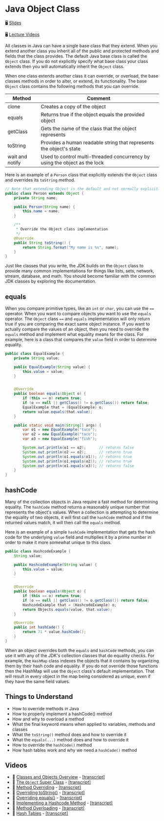 # Java Object Class

🖥️ [Slides](https://docs.google.com/presentation/d/17S-Y7Og08S9kRWHZfnH8k2wTBht39aCd/edit?usp=sharing&ouid=114081115660452804792&rtpof=true&sd=true)

🖥️ [Lecture Videos](#videos)

All classes in Java can have a single base class that they extend. When you extend another class you inherit all of the public and protected methods and fields that the class provides. The default Java base class is called the `Object` class. If you do not explicitly specify what base class your class extends then you will automatically inherit the `Object` class.

When one class extends another class it can override, or overload, the base classes methods in order to alter, or extend, its functionality. The base `Object` class contains the following methods that you can override.

| Method          | Comment                                                                    |
| --------------- | -------------------------------------------------------------------------- |
| clone           | Creates a copy of the object                                               |
| equals          | Returns true if the object equals the provided object                      |
| getClass        | Gets the name of the class that the object represents                      |
| toString        | Provides a human readable string that represents the object's state        |
| wait and notify | Used to control multi-threaded concurrency by using the object as the lock |

Here is an example of a `Person` class that explicitly extends the `Object` class and overrides its `toString` method.

```java
// Note that extending Object is the default and not normally explicitly stated
public class Person extends Object {
    private String name;

    public Person(String name) {
        this.name = name;
    }

    /**
     * Override the Object class implementation
     */
    @Override
    public String toString() {
        return String.format("My name is %s", name);
    }
}
```

Just like classes that you write, the JDK builds on the `Object` class to provide many common implementations for things like lists, sets, network, stream, database, and math. You should become familiar with the common JDK classes by exploring the documentation.

## equals

When you compare primitive types, like an `int` or `char`, you can use the `==` operator. When you want to compare objects you want to use the `equals` operator. The `Object` class `==` and `equals` implementation will only return true if you are comparing the exact same object instance. If you want to actually compare the values of an object, then you need to override the `equals` method and implement what equality means for the class. For example, here is a class that compares the `value` field in order to determine equality.

```java
public class EqualExample {
    private String value;

    public EqualExample(String value) {
        this.value = value;
    }


    @Override
    public boolean equals(Object o) {
        if (this == o) return true;
        if (o == null || getClass() != o.getClass()) return false;
        EqualExample that = (EqualExample) o;
        return value.equals(that.value);
    }

    public static void main(String[] args) {
        var o1 = new EqualExample("taco");
        var o2 = new EqualExample("taco");
        var o3 = new EqualExample("fish");

        System.out.println(o1 == o2);      // returns false
        System.out.println(o2 == o2);      // returns true
        System.out.println(o1.equals(o1)); // returns true
        System.out.println(o1.equals(o2)); // returns true
        System.out.println(o1.equals(o3)); // returns false
    }
}
```

## hashCode

Many of the collection objects in Java require a fast method for determining equality. The `hashCode` method returns a reasonably unique number that represents the object's values. When a collection is attempting to determine the equality of two objects, it will first call the `hashCode` method and if the returned values match, it will then call the `equals` method.

Here is an example of a simple `hashCode` implementation that gets the hash code for the underlying `value` field and multiplies it by a prime number in order to make it more somewhat unique to this class.

```java
public class HashcodeExample {
    String value;

    public HashcodeExample(String value) {
        this.value = value;
    }


    @Override
    public boolean equals(Object o) {
        if (this == o) return true;
        if (o == null || getClass() != o.getClass()) return false;
        HashcodeExample that = (HashcodeExample) o;
        return Objects.equals(value, that.value);
    }

    @Override
    public int hashCode() {
        return 71 * value.hashCode();
    }
}
```

When an object overrides both the `equals` and `hashCode` methods, you can use it with any of the JDK's collection classes that do equality checks. For example, the `HashMap` class indexes the objects that it contains by organizing them by their hash code and equality. If you do not override those functions then the HashMap will use the `Object` class's default implementation. That will result in every object in the map being considered as unique, even if they have the same field values.

## Things to Understand

- How to override methods in Java
- How to properly implement a hashCode() method
- How and why to overload a method
- What the final keyword means when applied to variables, methods and classes
- What the `toString()` method does and how to override it
- What the `equals(...)` method does and how to override it
- How to override the `hashCode()` method
- How hash tables work and why we need a `hashCode()` method

## <a name="videos"></a>Videos

- 🎥 [Classes and Objects Overview](https://byu.hosted.panopto.com/Panopto/Pages/Viewer.aspx?id=8d7440ec-313d-45d1-891f-ad5f01307ab8&start=0) - [[transcript]](https://github.com/user-attachments/files/17750879/CS_240_Classes_and_Objects_Overview_Transcript.1.pdf)
- 🎥 [The `Object` Super Class](https://byu.hosted.panopto.com/Panopto/Pages/Viewer.aspx?id=1de40809-379f-44fd-8ffe-ad5f01307a86&start=0) - [[transcript]](https://github.com/user-attachments/files/17750887/CS_240_Classes_and_Objects_The_Object_Super_Class_Transcript.pdf)
- 🎥 [Method Overriding](https://byu.hosted.panopto.com/Panopto/Pages/Viewer.aspx?id=d47ce0c1-85e5-45a7-b56d-ad5d01512d78&start=0) - [[transcript]](https://github.com/user-attachments/files/17805005/CS_240_Method_Overriding.pdf)
- 🎥 [Overriding toString()](https://byu.hosted.panopto.com/Panopto/Pages/Viewer.aspx?id=cc129f1b-ae0f-44b0-a424-ad5f01307ae4&start=0) - [[transcript]](https://github.com/user-attachments/files/17805007/CS_240_Classes_and_Objects_Overriding_toString.pdf)
- 🎥 [Overriding equals()](https://byu.hosted.panopto.com/Panopto/Pages/Viewer.aspx?id=7ecb0a44-16bc-4fa7-b924-ad5f01307b29&start=0) - [[transcript]](https://github.com/user-attachments/files/17805009/CS_240_Classes_and_Objects_Overriding_equals.pdf)
- 🎥 [Implementing a Hashcode Method](https://byu.hosted.panopto.com/Panopto/Pages/Viewer.aspx?id=a486e175-a53f-4aed-b436-ad5d015744ac&start=0) - [[transcript]](https://github.com/user-attachments/files/17750911/CS_240_Implementing_a_Hashcode_Method_Transcript.1.pdf)
- 🎥 [Method Overloading](https://byu.hosted.panopto.com/Panopto/Pages/Viewer.aspx?id=7bec5f67-10c3-4b19-a0fc-ad640139627a&start=0) - [[transcript]](https://github.com/user-attachments/files/17805015/CS_240_Method_Overloading.pdf)
- 🎥 [Hash Tables](https://byu.hosted.panopto.com/Panopto/Pages/Viewer.aspx?id=42265b8a-aced-457d-a494-ad5f0130d9a9&start=0) - [[transcript]](https://github.com/user-attachments/files/17805022/CS_240_Classes_and_Objects_Hash_Tables.pdf)
